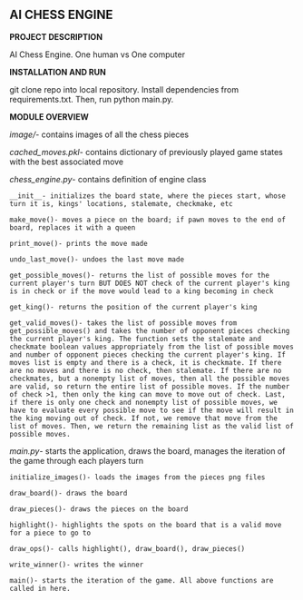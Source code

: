## AI CHESS ENGINE

**PROJECT DESCRIPTION**

AI Chess Engine. One human vs One computer

**INSTALLATION AND RUN**

git clone repo into local repository. Install dependencies from requirements.txt. Then, run python main.py.

**MODULE OVERVIEW**

*image/*- contains images of all the chess pieces

*cached_moves.pkl*- contains dictionary of previously played game states with the best associated move

*chess_engine.py*- contains definition of engine class

    __init__- initializes the board state, where the pieces start, whose turn it is, kings' locations, stalemate, checkmake, etc

    make_move()- moves a piece on the board; if pawn moves to the end of board, replaces it with a queen

    print_move()- prints the move made

    undo_last_move()- undoes the last move made

    get_possible_moves()- returns the list of possible moves for the current player's turn BUT DOES NOT check of the current player's king is in check or if the move would lead to a king becoming in check

    get_king()- returns the position of the current player's king

    get_valid_moves()- takes the list of possible moves from get_possible_moves() and takes the number of opponent pieces checking the current player's king. The function sets the stalemate and checkmate boolean values appropriately from the list of possible moves and number of opponent pieces checking the current player's king. If moves list is empty and there is a check, it is checkmate. If there are no moves and there is no check, then stalemate. If there are no checkmates, but a nonempty list of moves, then all the possible moves are valid, so return the entire list of possible moves. If the number of check >1, then only the king can move to move out of check. Last, if there is only one check and nonempty list of possible moves, we have to evaluate every possible move to see if the move will result in the king moving out of check. If not, we remove that move from the list of moves. Then, we return the remaining list as the valid list of possible moves.

*main.py*- starts the application, draws the board, manages the iteration of the game through each players turn

    initialize_images()- loads the images from the pieces png files

    draw_board()- draws the board

    draw_pieces()- draws the pieces on the board

    highlight()- highlights the spots on the board that is a valid move for a piece to go to

    draw_ops()- calls highlight(), draw_board(), draw_pieces()

    write_winner()- writes the winner

    main()- starts the iteration of the game. All above functions are called in here.

    

    
  



